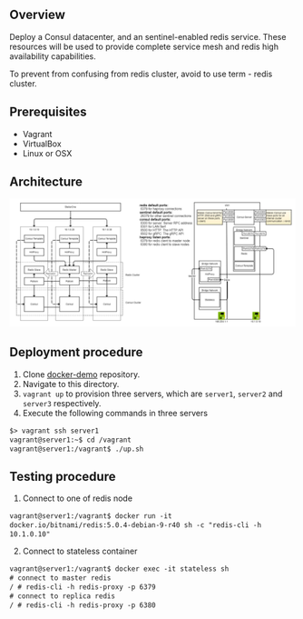 ## Overview

Deploy a Consul datacenter, and an sentinel-enabled redis service. These resources will be used to provide complete service mesh and redis high availability capabilities.

To prevent from confusing from redis cluster, avoid to use term - redis cluster.

## Prerequisites

- Vagrant
- VirtualBox
- Linux or OSX

## Architecture

![](images/redis-cluster.png)

## Deployment procedure

1. Clone [docker-demo](https://github.com/jonascheng/docker-demo) repository.
2. Navigate to this directory.
3. `vagrant up` to provision three servers, which are `server1`, `server2` and `server3` respectively.
4. Execute the following commands in three servers

```console
$> vagrant ssh server1
vagrant@server1:~$ cd /vagrant
vagrant@server1:/vagrant$ ./up.sh
```

## Testing procedure

1. Connect to one of redis node

```console
vagrant@server1:/vagrant$ docker run -it docker.io/bitnami/redis:5.0.4-debian-9-r40 sh -c "redis-cli -h 10.1.0.10"
```

2. Connect to stateless container

```console
vagrant@server1:/vagrant$ docker exec -it stateless sh
# connect to master redis
/ # redis-cli -h redis-proxy -p 6379
# connect to replica redis
/ # redis-cli -h redis-proxy -p 6380
```